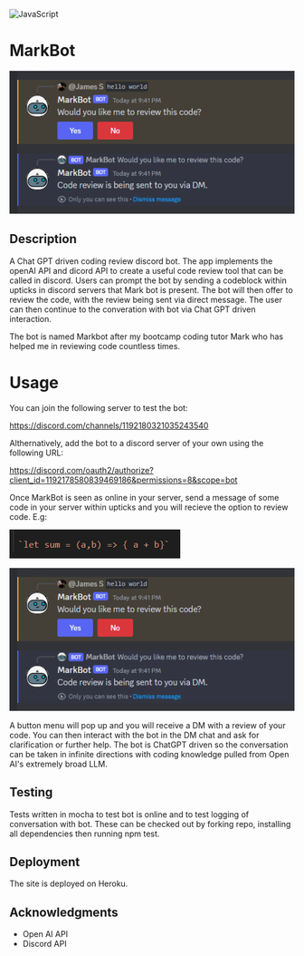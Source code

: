 ![JavaScript](https://img.shields.io/badge/node-%23323330.svg?style=for-the-badge&logo=node&logoColor=%23F7DF1E)

# MarkBot

![discord ai bot](screenshot.png)

## Description

A Chat GPT driven coding review discord bot. The app implements the openAI API and dicord API to create a useful code review tool that can be called in discord. Users can prompt the bot by sending a codeblock within upticks in discord servers that Mark bot is present. The bot will then offer to review the code, with the review being sent via direct message. The user can then continue to the converation with bot via Chat GPT driven interaction.

The bot is named Markbot after my bootcamp coding tutor Mark who has helped me in reviewing code countless times.

# Usage

You can join the following server to test the bot:

https://discord.com/channels/1192180321035243540

Althernatively, add the bot to a discord server of your own using the following URL:

https://discord.com/oauth2/authorize?client_id=1192178580839469186&permissions=8&scope=bot

Once MarkBot is seen as online in your server, send a message of some code in your server within upticks and you will recieve the option to review code. E.g:

![how to use](screenshot2.png)

![discord AI bot](screenshot.png)

A button menu will pop up and you will receive a DM with a review of your code. You can then interact with the bot in the DM chat and ask for clarification or further help. The bot is ChatGPT driven so the conversation can be taken in infinite directions with coding knowledge pulled from Open AI's extremely broad LLM.

## Testing

Tests written in mocha to test bot is online and to test logging of conversation with bot. These can be checked out by forking repo, installing all dependencies then running npm test.

## Deployment

The site is deployed on Heroku.

## Acknowledgments

- Open AI API
- Discord API
